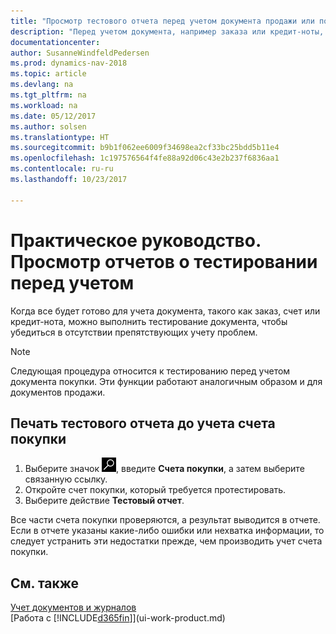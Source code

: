 ```yaml
---
title: "Просмотр тестового отчета перед учетом документа продажи или покупки"
description: "Перед учетом документа, например заказа или кредит-ноты, вы можете проверить и просмотреть его, чтобы устранить ошибки, которые могут препятствовать учету."
documentationcenter: 
author: SusanneWindfeldPedersen
ms.prod: dynamics-nav-2018
ms.topic: article
ms.devlang: na
ms.tgt_pltfrm: na
ms.workload: na
ms.date: 05/12/2017
ms.author: solsen
ms.translationtype: HT
ms.sourcegitcommit: b9b1f062ee6009f34698ea2cf33bc25bdd5b11e4
ms.openlocfilehash: 1c197576564f4fe88a92d06c43e2b237f6836aa1
ms.contentlocale: ru-ru
ms.lasthandoff: 10/23/2017

---
```

# <a name="how-to-view-test-reports-before-posting"></a>Практическое руководство. Просмотр отчетов о тестировании перед учетом
Когда все будет готово для учета документа, такого как заказ, счет или кредит-нота, можно выполнить тестирование документа, чтобы убедиться в отсутствии препятствующих учету проблем.

> [!NOTE]  
>   Следующая процедура относится к тестированию перед учетом документа покупки. Эти функции работают аналогичным образом и для документов продажи.

## <a name="to-print-a-test-report-before-posting-a-purchase-invoice"></a>Печать тестового отчета до учета счета покупки
1. Выберите значок ![Поиск страницы или отчета](media/ui-search/search_small.png "Значок поиска страницы или отчета"), введите **Счета покупки**, а затем выберите связанную ссылку.
2. Откройте счет покупки, который требуется протестировать.
3. Выберите действие **Тестовый отчет**.  

Все части счета покупки проверяются, а результат выводится в отчете. Если в отчете указаны какие-либо ошибки или нехватка информации, то следует устранить эти недостатки прежде, чем производить учет счета покупки.

## <a name="see-also"></a>См. также
[Учет документов и журналов](ui-post-documents-journals.md)  
[Работа с [!INCLUDE[d365fin](includes/d365fin_md.md)]](ui-work-product.md)


